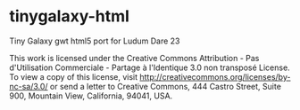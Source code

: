 tinygalaxy-html
===============

Tiny Galaxy gwt html5 port for Ludum Dare 23

This work is licensed under the Creative Commons Attribution - Pas d'Utilisation Commerciale - Partage à l'Identique 3.0 non transposé License. To view a copy of this license, visit http://creativecommons.org/licenses/by-nc-sa/3.0/ or send a letter to Creative Commons, 444 Castro Street, Suite 900, Mountain View, California, 94041, USA.